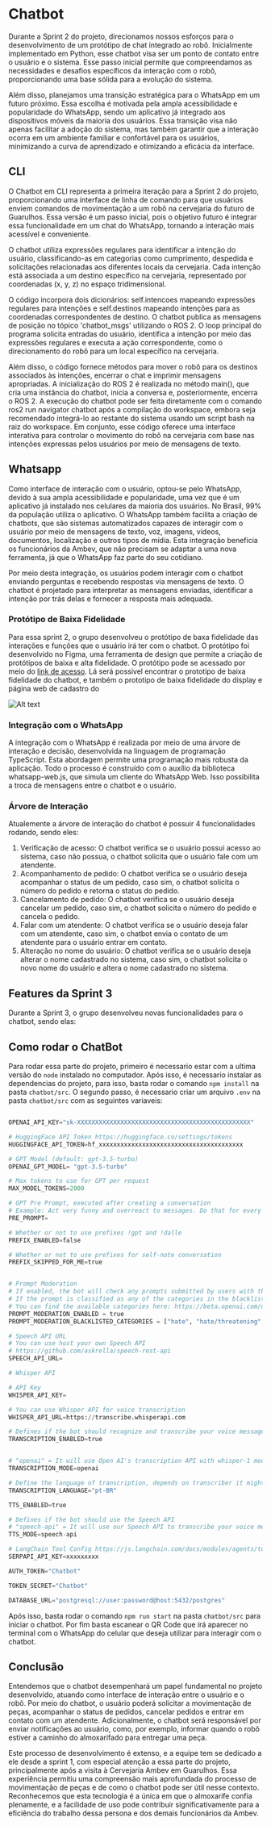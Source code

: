 # Chatbot

Durante a Sprint 2 do projeto, direcionamos nossos esforços para o desenvolvimento de um protótipo de chat integrado ao robô. Inicialmente implementado em Python, esse chatbot visa ser um ponto de contato entre o usuário e o sistema. Esse passo inicial permite que compreendamos as necessidades e desafios específicos da interação com o robô, proporcionando uma base sólida para a evolução do sistema.

Além disso, planejamos uma transição estratégica para o WhatsApp em um futuro próximo. Essa escolha é motivada pela ampla acessibilidade e popularidade do WhatsApp, sendo um aplicativo já integrado aos dispositivos móveis da maioria dos usuários. Essa transição visa não apenas facilitar a adoção do sistema, mas também garantir que a interação ocorra em um ambiente familiar e confortável para os usuários, minimizando a curva de aprendizado e otimizando a eficácia da interface.

## CLI

O Chatbot em CLI representa a primeira iteração para a Sprint 2 do projeto, proporcionando uma interface de linha de comando para que usuários enviem comandos de movimentação a um robô na cervejaria do futuro de Guarulhos. Essa versão é um passo inicial, pois o objetivo futuro é integrar essa funcionalidade em um chat do WhatsApp, tornando a interação mais acessível e conveniente.

O chatbot utiliza expressões regulares para identificar a intenção do usuário, classificando-as em categorias como cumprimento, despedida e solicitações relacionadas aos diferentes locais da cervejaria. Cada intenção está associada a um destino específico na cervejaria, representado por coordenadas (x, y, z) no espaço tridimensional.

O código incorpora dois dicionários: self.intencoes mapeando expressões regulares para intenções e self.destinos mapeando intenções para as coordenadas correspondentes de destino. O chatbot publica as mensagens de posição no tópico 'chatbot_msgs' utilizando o ROS 2. O loop principal do programa solicita entradas do usuário, identifica a intenção por meio das expressões regulares e executa a ação correspondente, como o direcionamento do robô para um local específico na cervejaria.

Além disso, o código fornece métodos para mover o robô para os destinos associados às intenções, encerrar o chat e imprimir mensagens apropriadas. A inicialização do ROS 2 é realizada no método main(), que cria uma instância do chatbot, inicia a conversa e, posteriormente, encerra o ROS 2. A execução do chatbot pode ser feita diretamente com o comando ros2 run navigator chatbot após a compilação do workspace, embora seja recomendado integrá-lo ao restante do sistema usando um script bash na raiz do workspace. Em conjunto, esse código oferece uma interface interativa para controlar o movimento do robô na cervejaria com base nas intenções expressas pelos usuários por meio de mensagens de texto.

## Whatsapp

Como interface de interação com o usuário, optou-se pelo WhatsApp, devido à sua ampla acessibilidade e popularidade, uma vez que é um aplicativo já instalado nos celulares da maioria dos usuários. No Brasil, 99% da população utiliza o aplicativo. O WhatsApp também facilita a criação de chatbots, que são sistemas automatizados capazes de interagir com o usuário por meio de mensagens de texto, voz, imagens, vídeos, documentos, localização e outros tipos de mídia. Esta integração beneficia os funcionários da Ambev, que não precisam se adaptar a uma nova ferramenta, já que o WhatsApp faz parte do seu cotidiano.

Por meio desta integração, os usuários podem interagir com o chatbot enviando perguntas e recebendo respostas via mensagens de texto. O chatbot é projetado para interpretar as mensagens enviadas, identificar a intenção por trás delas e fornecer a resposta mais adequada.

### Protótipo de Baixa Fidelidade

Para essa sprint 2, o grupo desenvolveu o protótipo de baxa fidelidade das interações e funções que o usuário irá ter com o chatbot. O protótipo foi desenvolvido no Figma, uma ferramenta de design que permite a criação de protótipos de baixa e alta fidelidade. O protótipo pode se acessado por meio do [link de acesso](https://www.figma.com/file/30UeP53WIJoLGIjlzd61if/Pr%C3%B3totipo-de-Baixa-Fidelidade?type=design&node-id=0%3A1&mode=design&t=G1gccUgdLWDn5Nad-1). Lá será possivel encontrar o prototipo de baixa fidelidade do chatbot, e também o prototipo de baixa fidelidade do display e página web de cadastro do

<p align="center" display="flex" width="300">

![Alt text](../../static/img/002.png)

</p>

### Integração com o WhatsApp

A integração com o WhatsApp é realizada por meio de uma árvore de interação e decisão, desenvolvida na linguagem de programação TypeScript. Esta abordagem permite uma programação mais robusta da aplicação. Todo o processo é construído com o auxílio da biblioteca whatsapp-web.js, que simula um cliente do WhatsApp Web. Isso possibilita a troca de mensagens entre o chatbot e o usuário.

### Árvore de Interação

Atualemente a árvore de interação do chatbot é possuir 4 funcionalidades rodando, sendo eles:

1. Verificação de acesso: O chatbot verifica se o usuário possui acesso ao sistema, caso não possua, o chatbot solicita que o usuário fale com um atendente.
2. Acompanhamento de pedido: O chatbot verifica se o usuário deseja acompanhar o status de um pedido, caso sim, o chatbot solicita o número do pedido e retorna o status do pedido.
3. Cancelamento de pedido: O chatbot verifica se o usuário deseja cancelar um pedido, caso sim, o chatbot solicita o número do pedido e cancela o pedido.
4. Falar com um atendente: O chatbot verifica se o usuário deseja falar com um atendente, caso sim, o chatbot envia o contato de um atendente para o usuário entrar em contato.
5. Alteração no nome do usuário: O chatbot verifica se o usuário deseja alterar o nome cadastrado no sistema, caso sim, o chatbot solicita o novo nome do usuário e altera o nome cadastrado no sistema.

## Features da Sprint 3

Durante a Sprint 3, o grupo desenvolveu novas funcionalidades para o chatbot, sendo elas:


## Como rodar o ChatBot

Para rodar essa parte do projeto, primeiro é necessario estar com a ultima versão do `node` instalado no computador. Após isso, é necessario instalar as dependencias do projeto, para isso, basta rodar o comando `npm install` na pasta `chatbot/src`. O segundo passo, é necessario criar um arquivo `.env` na pasta `chatbot/src` com as seguintes variaveis:

```python

OPENAI_API_KEY="sk-XXXXXXXXXXXXXXXXXXXXXXXXXXXXXXXXXXXXXXXXXXXXXXXX"

# HuggingFace API Token https://huggingface.co/settings/tokens
HUGGINGFACE_API_TOKEN=hf_xxxxxxxxxxxxxxxxxxxxxxxxxxxxxxxxxxxxxxxx

# GPT Model (default: gpt-3.5-turbo)
OPENAI_GPT_MODEL= "gpt-3.5-turbo"

# Max tokens to use for GPT per request
MAX_MODEL_TOKENS=2000

# GPT Pre Prompt, executed after creating a conversation
# Example: Act very funny and overreact to messages. Do that for every message you get, forever.
PRE_PROMPT=

# Whether or not to use prefixes !gpt and !dalle
PREFIX_ENABLED=false

# Whether or not to use prefixes for self-note conversation
PREFIX_SKIPPED_FOR_ME=true


# Prompt Moderation
# If enabled, the bot will check any prompts submitted by users with the OpenAI Moderation API
# If the prompt is classified as any of the categories in the blacklisted categories, the prompt will be rejected
# You can find the available categories here: https://beta.openai.com/docs/api-reference/moderations
PROMPT_MODERATION_ENABLED = true
PROMPT_MODERATION_BLACKLISTED_CATEGORIES = ["hate", "hate/threatening", "self-harm", "sexual", "sexual/minors", "violence", "violence/graphic"]

# Speech API URL
# You can use host your own Speech API
# https://github.com/askrella/speech-rest-api
SPEECH_API_URL=

# Whisper API

# API Key
WHISPER_API_KEY=

# You can use Whisper API for voice transcription
WHISPER_API_URL=https://transcribe.whisperapi.com

# Defines if the bot should recognize and transcribe your voice messages
TRANSCRIPTION_ENABLED=true


# "openai" = It will use Open AI's transcription API with whisper-1 model
TRANSCRIPTION_MODE=openai

# Define the language of transcription, depends on transcriber it might auto-detect if not given
TRANSCRIPTION_LANGUAGE="pt-BR"

TTS_ENABLED=true

# Defines if the bot should use the Speech API
# "speech-api" = It will use our Speech API to transcribe your voice messagesh
TTS_MODE=speech-api

# LangChain Tool Config https://js.langchain.com/docs/modules/agents/tools/
SERPAPI_API_KEY=xxxxxxxxx

AUTH_TOKEN="Chatbot"

TOKEN_SECRET="Chatbot"

DATABASE_URL="postgresql://user:password@host:5432/postgres"
```

Após isso, basta rodar o comando `npm run start` na pasta `chatbot/src` para iniciar o chatbot.
Por fim basta escanear o QR Code que irá aparecer no terminal com o WhatsApp do celular que deseja utilizar para interagir com o chatbot.

## Conclusão

Entendemos que o chatbot desempenhará um papel fundamental no projeto desenvolvido, atuando como interface de interação entre o usuário e o robô. Por meio do chatbot, o usuário poderá solicitar a movimentação de peças, acompanhar o status de pedidos, cancelar pedidos e entrar em contato com um atendente. Adicionalmente, o chatbot será responsável por enviar notificações ao usuário, como, por exemplo, informar quando o robô estiver a caminho do almoxarifado para entregar uma peça.

Este processo de desenvolvimento é extenso, e a equipe tem se dedicado a ele desde a sprint 1, com especial atenção a essa parte do projeto, principalmente após a visita à Cervejaria Ambev em Guarulhos. Essa experiência permitiu uma compreensão mais aprofundada do processo de movimentação de peças e de como o chatbot pode ser útil nesse contexto. Reconhecemos que esta tecnologia é a única em que o almoxarife confia plenamente, e a facilidade de uso pode contribuir significativamente para a eficiência do trabalho dessa persona e dos demais funcionários da Ambev.
